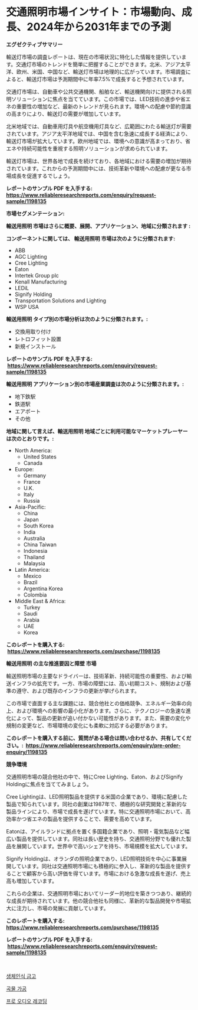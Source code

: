 <p><h1>交通照明市場インサイト：市場動向、成長、2024年から2031年までの予測</h1></p><p><strong>エグゼクティブサマリー</strong></p>
<p><p>輸送灯市場の調査レポートは、現在の市場状況に特化した情報を提供しています。交通灯市場のトレンドを簡単に把握することができます。北米、アジア太平洋、欧州、米国、中国など、輸送灯市場は地理的に広がっています。市場調査によると、輸送灯市場は予測期間中に年率7.5%で成長すると予想されています。</p><p>交通灯市場は、自動車や公共交通機関、船舶など、輸送機関向けに提供される照明ソリューションに焦点を当てています。この市場では、LED技術の進歩や省エネの重要性の増加など、最新のトレンドが見られます。環境への配慮や節約意識の高まりにより、輸送灯の需要が増加しています。</p><p>北米地域では、自動車用灯具や航空機用灯具など、広範囲にわたる輸送灯が需要されています。アジア太平洋地域では、中国を含む急速に成長する経済により、輸送灯市場が拡大しています。欧州地域では、環境への意識が高まっており、省エネや持続可能性を重視する照明ソリューションが求められています。</p><p>輸送灯市場は、世界各地で成長を続けており、各地域における需要の増加が期待されています。これからの予測期間中には、技術革新や環境への配慮が更なる市場成長を促進するでしょう。</p></p>
<p><strong>レポートのサンプル PDF を入手する: <a href="https://www.reliableresearchreports.com/enquiry/request-sample/1198135">https://www.reliableresearchreports.com/enquiry/request-sample/1198135</a></strong></p>
<p><strong>市場セグメンテーション:</strong></p>
<p><strong> 輸送用照明 市場はさらに概要、展開、アプリケーション、地域に分類されます :</strong></p>
<p><strong>コンポーネントに関しては、 輸送用照明 市場は次のように分類されます: &nbsp;</strong></p>
<p><ul><li>ABB</li><li>AGC Lighting</li><li>Cree Lighting</li><li>Eaton</li><li>Intertek Group plc</li><li>Kenall Manufacturing</li><li>LEDiL</li><li>Signify Holding</li><li>Transportation Solutions and Lighting</li><li>WSP USA</li></ul></p>
<p><strong> 輸送用照明 タイプ別の市場分析は次のように分類されます。:</strong></p>
<p><ul><li>交換用取り付け</li><li>レトロフィット設置</li><li>新規インストール</li></ul></p>
<p><strong>レポートのサンプル PDF を入手する: &nbsp;<a href="https://www.reliableresearchreports.com/enquiry/request-sample/1198135">https://www.reliableresearchreports.com/enquiry/request-sample/1198135</a></strong></p>
<p><strong> 輸送用照明 アプリケーション別の市場産業調査は次のように分類されます。:</strong></p>
<p><ul><li>地下鉄駅</li><li>鉄道駅</li><li>エアポート</li><li>その他</li></ul></p>
<p><strong>地域に関して言えば、輸送用照明 地域ごとに利用可能なマーケットプレーヤーは次のとおりです。:</strong></p>
<p><ul>
    <li>
        North America:
        <ul>
            <li>United States</li>
            <li>Canada</li>
        </ul>
    </li>
    <li>
        Europe:
        <ul>
            <li>Germany</li>
            <li>France</li>
            <li>U.K.</li>
            <li>Italy</li>
            <li>Russia</li>
        </ul>
    </li>
    <li>
        Asia-Pacific:
        <ul>
            <li>China</li>
            <li>Japan</li>
            <li>South Korea</li>
            <li>India</li>
            <li>Australia</li>
            <li>China Taiwan</li>
            <li>Indonesia</li>
            <li>Thailand</li>
            <li>Malaysia</li>
        </ul>
    </li>
    <li>
        Latin America:
        <ul>
            <li>Mexico</li>
            <li>Brazil</li>
            <li>Argentina Korea</li>
            <li>Colombia</li>
        </ul>
    </li>
    <li>
        Middle East & Africa:
        <ul>
            <li>Turkey</li>
            <li>Saudi</li>
            <li>Arabia</li>
            <li>UAE</li>
            <li>Korea</li>
        </ul>
    </li>
    </ul></p>
<p><strong>このレポートを購入する: &nbsp;<a href="https://www.reliableresearchreports.com/purchase/1198135">https://www.reliableresearchreports.com/purchase/1198135</a></strong></p>
<p><strong>輸送用照明 の主な推進要因と障壁 市場</strong></p>
<p><p>輸送照明市場の主要なドライバーは、技術革新、持続可能性の重要性、および輸送インフラの拡充です。一方、市場の障壁には、高い初期コスト、規制および基準の遵守、および既存のインフラの更新が挙げられます。</p><p>この市場で直面する主な課題には、競合他社との価格競争、エネルギー効率の向上、および環境への影響の最小化があります。さらに、テクノロジーの急速な進化によって、製品の更新が追い付かない可能性があります。また、需要の変化や規制の変更など、市場環境の変化にも柔軟に対応する必要があります。</p></p>
<p><strong>このレポートを購入する前に、質問がある場合は問い合わせるか、共有してください。:&nbsp; <a href="https://www.reliableresearchreports.com/enquiry/pre-order-enquiry/1198135">https://www.reliableresearchreports.com/enquiry/pre-order-enquiry/1198135</a></strong></p>
<p><strong>競争環境</strong></p>
<p><p> 交通照明市場の競合他社の中で、特にCree Lighting、Eaton、およびSignify Holdingに焦点を当ててみましょう。</p><p>Cree Lightingは、LED照明製品を提供する米国の企業であり、環境に配慮した製品で知られています。同社の創業は1987年で、積極的な研究開発と革新的な製品ラインにより、市場で成長を遂げています。特に交通照明市場において、高効率かつ省エネの製品を提供することで、需要を高めています。</p><p>Eatonは、アイルランドに拠点を置く多国籍企業であり、照明・電気製品など幅広い製品を提供しています。同社は長い歴史を持ち、交通照明分野でも優れた製品を展開しています。世界中で高いシェアを持ち、市場規模を拡大しています。</p><p>Signify Holdingは、オランダの照明企業であり、LED照明技術を中心に事業展開しています。同社は交通照明市場にも積極的に参入し、革新的な製品を提供することで顧客から高い評価を得ています。市場における急激な成長を遂げ、売上高も増加しています。</p><p>これらの企業は、交通照明市場においてリーダー的地位を築きつつあり、継続的な成長が期待されています。他の競合他社も同様に、革新的な製品開発や市場拡大に注力し、市場の発展に貢献しています。</p></p>
<p><strong>このレポートを購入する: &nbsp; <a href="https://www.reliableresearchreports.com/purchase/1198135">https://www.reliableresearchreports.com/purchase/1198135</a></strong></p>
<p><strong>レポートのサンプル PDF を入手する: &nbsp;<a href="https://www.reliableresearchreports.com/enquiry/request-sample/1198135">https://www.reliableresearchreports.com/enquiry/request-sample/1198135</a></strong><strong></strong></p>
<p>&nbsp;</p>
<p><p><a href="https://medium.com/@thib_harou/%EC%83%9D%EC%B2%B4-%EC%9D%B8%EC%8B%9D-%EA%B8%88%EA%B3%A0-%EC%8B%9C%EC%9E%A5-%EA%B7%9C%EB%AA%A8%EB%8A%94-%EA%B8%80%EB%A1%9C%EB%B2%8C-%EC%82%B0%EC%97%85%EC%97%90%EC%84%9C-%EC%B5%9C%EC%A0%81%EC%9D%98-%EB%A7%88%EC%BC%80%ED%8C%85-%EC%B1%84%EB%84%90%EC%9D%84-%EB%B3%B4%EC%97%AC%EC%A4%8D%EB%8B%88%EB%8B%A4-f43b6ad643d2">생체인식 금고</a></p><p><a href="https://medium.com/@leatharoan20231/%EA%B3%A1%EB%AC%BC-%EA%B0%80%EA%B3%B5-%EC%8B%9C%EC%9E%A5-%EC%A7%80%ED%91%9C-%ED%95%B4%EB%8F%85-%EC%8B%9C%EC%9E%A5-%EC%A0%90%EC%9C%A0%EC%9C%A8-%ED%8A%B8%EB%A0%8C%EB%93%9C-%EB%B0%8F-%EC%84%B1%EC%9E%A5-%EC%96%91%EC%83%81-1a16c52db66a">곡물 가공</a></p><p><a href="https://medium.com/@everettilkinson56562023/%ED%94%84%EB%A1%9C-%EC%98%A4%EB%94%94%EC%98%A4-%EB%85%B9%EC%9D%8C-%EC%8B%9C%EC%9E%A5-%EC%A1%B0%EC%82%AC-%EB%B3%B4%EA%B3%A0%EC%84%9C-2024%EB%85%84%EB%B6%80%ED%84%B0-2031%EB%85%84%EA%B9%8C%EC%A7%80%EC%9D%98-%EC%97%AD%EC%82%AC-%EB%B0%8F-%EC%98%88%EC%B8%A1-abeb289d4915">프로 오디오 레코딩</a></p></p>